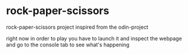 # rock-paper-scissors
rock-paper-scissors project inspired from the odin-project

right now in order to play you have to launch it and inspect the webpage and go to the console tab to see what's happening
